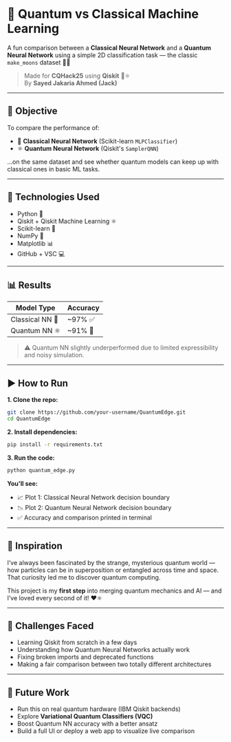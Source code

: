 # 🔮 Quantum vs Classical Machine Learning

A fun comparison between a **Classical Neural Network** and a **Quantum Neural Network** using a simple 2D classification task — the classic `make_moons` dataset 🌙✨

> Made for **CQHack25** using **Qiskit** 🧠⚛️  
> By **Sayed Jakaria Ahmed (Jack)**

---

## 🎯 Objective

To compare the performance of:

- 🤖 **Classical Neural Network** (Scikit-learn `MLPClassifier`)  
- ⚛️ **Quantum Neural Network** (Qiskit's `SamplerQNN`)

...on the same dataset and see whether quantum models can keep up with classical ones in basic ML tasks.

---

## 🧪 Technologies Used

- Python 🐍  
- Qiskit + Qiskit Machine Learning ⚛️  
- Scikit-learn 🤖  
- NumPy 🔢  
- Matplotlib 📊  
- GitHub + VSC 💻

---

## 📊 Results

| Model Type         | Accuracy |
|--------------------|----------|
| Classical NN 🤖     | ~97% ✅    |
| Quantum NN ⚛️       | ~91% 🧠    |

> ⚠️ Quantum NN slightly underperformed due to limited expressibility and noisy simulation.

---

## ▶️ How to Run

**1. Clone the repo:**
```bash
git clone https://github.com/your-username/QuantumEdge.git
cd QuantumEdge
```

**2. Install dependencies:**
```bash
pip install -r requirements.txt
```

**3. Run the code:**
```bash
python quantum_edge.py
```

**You'll see:**
- 📈 Plot 1: Classical Neural Network decision boundary  
- 📉 Plot 2: Quantum Neural Network decision boundary  
- ✅ Accuracy and comparison printed in terminal

---

## 🌟 Inspiration

I’ve always been fascinated by the strange, mysterious quantum world — how particles can be in superposition or entangled across time and space.  
That curiosity led me to discover quantum computing.

This project is my **first step** into merging quantum mechanics and AI — and I’ve loved every second of it! ❤️⚛️

---

## 🔧 Challenges Faced

- Learning Qiskit from scratch in a few days  
- Understanding how Quantum Neural Networks actually work  
- Fixing broken imports and deprecated functions  
- Making a fair comparison between two totally different architectures

---

## 🚀 Future Work

- Run this on real quantum hardware (IBM Qiskit backends)  
- Explore **Variational Quantum Classifiers (VQC)**  
- Boost Quantum NN accuracy with a better ansatz  
- Build a full UI or deploy a web app to visualize live comparison
